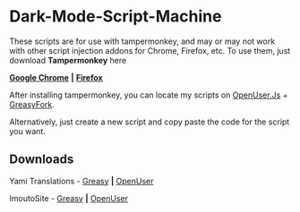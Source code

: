 # Dark-Mode-Script-Machine

These scripts are for use with tampermonkey, and may or may not work with other script injection addons for Chrome, Firefox, etc. 
To use them, just download **Tampermonkey** here 

[**Google Chrome**](https://chrome.google.com/webstore/detail/tampermonkey/dhdgffkkebhmkfjojejmpbldmpobfkfo?hl=en) **|**
[**Firefox**](https://addons.mozilla.org/en-US/firefox/addon/tampermonkey/)


After installing tampermonkey, you can locate my scripts on [OpenUser.Js](https://openuserjs.org/users/Shiro-Tsuki) + [GreasyFork](https://greasyfork.org/en/users/395499-shiroetsuki).

Alternatively, just create a new script and copy paste the code for the script you want.

## Downloads
Yami Translations - [Greasy](https://greasyfork.org/en/scripts/392062-yamitranslationsdarkmode) **|** [OpenUser](https://openuserjs.org/scripts/Shiro-Tsuki/yamitranslationsdarkmode)

ImoutoSite - [Greasy](https://greasyfork.org/en/scripts/392069-imouto-darkmode) **|** [OpenUser](https://openuserjs.org/scripts/Shiro-Tsuki/Imouto_DarkMode)
